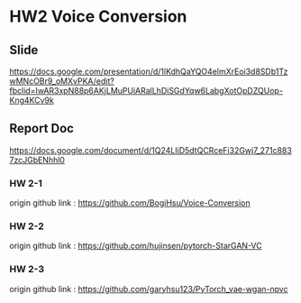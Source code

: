 # HW2 Voice Conversion

## Slide 
https://docs.google.com/presentation/d/1lKdhQaYQO4elmXrEoi3d8SDb1TzwMNcOBr9_oMXvPKA/edit?fbclid=IwAR3xpN88p6AKjLMuPUiARalLhDiSGdYqw6LabgXotOpDZQUop-Kng4KCv9k

## Report Doc
https://docs.google.com/document/d/1Q24LIjD5dtQCRceFi32Gwj7_271c8837zcJGbENhhl0

### HW 2-1
origin github link : https://github.com/BogiHsu/Voice-Conversion

### HW 2-2
origin github link : https://github.com/hujinsen/pytorch-StarGAN-VC

### HW 2-3
origin github link : https://github.com/garyhsu123/PyTorch_vae-wgan-npvc
